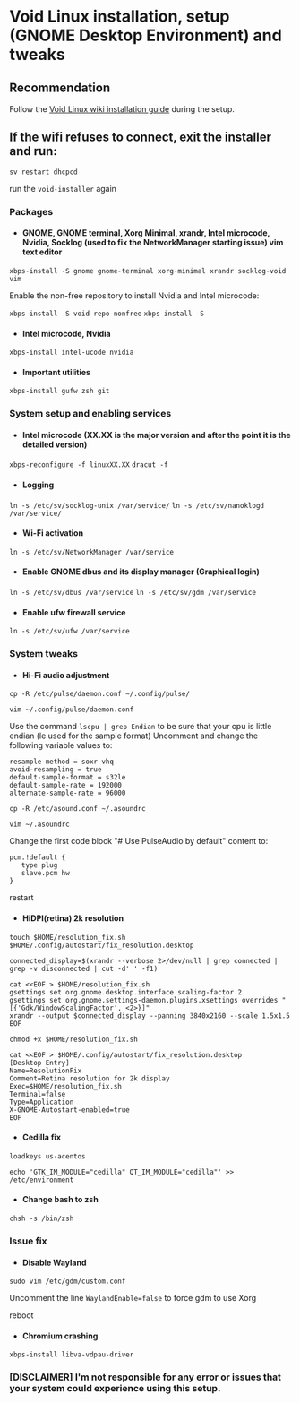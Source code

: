 # Void Linux installation, setup (GNOME Desktop Environment) and tweaks


## Recommendation

Follow the [Void Linux wiki installation guide](https://wiki.voidlinux.org/Main_Page) during the setup.


## If the wifi refuses to connect, exit the installer and run:


`sv restart dhcpcd`

run the `void-installer` again



### Packages


* #### GNOME, GNOME terminal, Xorg Minimal, xrandr, Intel microcode, Nvidia, Socklog (used to fix the NetworkManager starting issue) vim text editor

`xbps-install -S gnome gnome-terminal xorg-minimal xrandr socklog-void vim`


Enable the non-free repository to install Nvidia and Intel microcode:

`xbps-install -S void-repo-nonfree`
`xbps-install -S`

* #### Intel microcode, Nvidia

`xbps-install intel-ucode nvidia`


* #### Important utilities

`xbps-install gufw zsh git`



### System setup and enabling services


* #### Intel microcode (XX.XX is the major version and after the point it is the detailed version)

`xbps-reconfigure -f linuxXX.XX`
`dracut -f`


* #### Logging

`ln -s /etc/sv/socklog-unix /var/service/`
`ln -s /etc/sv/nanoklogd /var/service/`


* #### Wi-Fi activation

`ln -s /etc/sv/NetworkManager /var/service`


* #### Enable GNOME dbus and its display manager (Graphical login)

`ln -s /etc/sv/dbus /var/service`
`ln -s /etc/sv/gdm /var/service`


* #### Enable ufw firewall service

`ln -s /etc/sv/ufw /var/service`



### System tweaks


* #### Hi-Fi audio adjustment

`cp -R /etc/pulse/daemon.conf ~/.config/pulse/`

`vim ~/.config/pulse/daemon.conf`

Use the command `lscpu | grep Endian` to be sure that your cpu is little endian (le used for the sample format)
Uncomment and change the following variable values to:
```
resample-method = soxr-vhq
avoid-resampling = true
default-sample-format = s32le
default-sample-rate = 192000
alternate-sample-rate = 96000
```
`cp -R /etc/asound.conf ~/.asoundrc`

`vim ~/.asoundrc`

Change the first code block "# Use PulseAudio by default" content to:

```
pcm.!default {
   type plug
   slave.pcm hw
}
```
restart

* #### HiDPI(retina) 2k resolution

```
touch $HOME/resolution_fix.sh $HOME/.config/autostart/fix_resolution.desktop

connected_display=$(xrandr --verbose 2>/dev/null | grep connected | grep -v disconnected | cut -d' ' -f1)

cat <<EOF > $HOME/resolution_fix.sh
gsettings set org.gnome.desktop.interface scaling-factor 2
gsettings set org.gnome.settings-daemon.plugins.xsettings overrides "[{'Gdk/WindowScalingFactor', <2>}]"
xrandr --output $connected_display --panning 3840x2160 --scale 1.5x1.5
EOF
```

`chmod +x $HOME/resolution_fix.sh`

```
cat <<EOF > $HOME/.config/autostart/fix_resolution.desktop
[Desktop Entry]
Name=ResolutionFix
Comment=Retina resolution for 2k display
Exec=$HOME/resolution_fix.sh
Terminal=false
Type=Application
X-GNOME-Autostart-enabled=true
EOF
```


* #### Cedilla fix

`loadkeys us-acentos`

`echo 'GTK_IM_MODULE="cedilla"
QT_IM_MODULE="cedilla"' >> /etc/environment`


* #### Change bash to zsh

`chsh -s /bin/zsh` 



### Issue fix

* #### Disable Wayland

`sudo vim /etc/gdm/custom.conf`

Uncomment the line `WaylandEnable=false` to force gdm to use Xorg

reboot

* #### Chromium crashing

`xbps-install libva-vdpau-driver`


### [DISCLAIMER] I'm not responsible for any error or issues that your system could experience using this setup.
